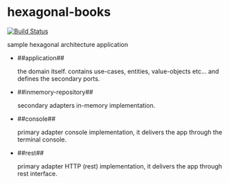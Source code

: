 # hexagonal-books
[![Build Status](https://travis-ci.org/gabrieletondi/hexagonal-books.svg?branch=master)](https://travis-ci.org/gabrieletondi/hexagonal-books)

sample hexagonal architecture application



* ##application##
  
  the domain itself. contains use-cases, entities, value-objects etc... and defines the secondary ports.
  
* ##inmemory-repository##
  
  secondary adapters in-memory implementation.  
  
* ##console##
  
  primary adapter console implementation, it delivers the app through the terminal console.
  
* ##rest##
  
  primary adapter HTTP (rest) implementation, it delivers the app through rest interface.  
  

